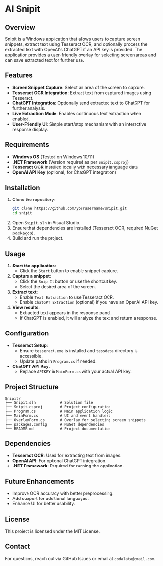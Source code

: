 # AI Snipit

## Overview

Snipit is a Windows application that allows users to capture screen snippets, extract text using Tesseract OCR, and optionally process the extracted text with OpenAI's ChatGPT if an API key is provided. The application provides a user-friendly overlay for selecting screen areas and can save extracted text for further use.

## Features

- **Screen Snippet Capture**: Select an area of the screen to capture.
- **Tesseract OCR Integration**: Extract text from captured images using Tesseract.
- **ChatGPT Integration**: Optionally send extracted text to ChatGPT for further analysis.
- **Live Extraction Mode**: Enables continuous text extraction when enabled.
- **User-Friendly UI**: Simple start/stop mechanism with an interactive response display.

## Requirements

- **Windows OS** (Tested on Windows 10/11)
- **.NET Framework** (Version required as per `Snipit.csproj`)
- **Tesseract OCR** installed locally with necessary language data
- **OpenAI API Key** (optional, for ChatGPT integration)

## Installation

1. Clone the repository:
   ```sh
   git clone https://github.com/yourusername/snipit.git
   cd snipit
   ```
2. Open `Snipit.sln` in Visual Studio.
3. Ensure that dependencies are installed (Tesseract OCR, required NuGet packages).
4. Build and run the project.

## Usage

1. **Start the application**:
   - Click the `Start` button to enable snippet capture.
2. **Capture a snippet**:
   - Click the `Snip It` button or use the shortcut key.
   - Select the desired area of the screen.
3. **Extract text**:
   - Enable `Text Extraction` to use Tesseract OCR.
   - Enable `ChatGPT Extraction` (optional) if you have an OpenAI API key.
4. **View results**:
   - Extracted text appears in the response panel.
   - If ChatGPT is enabled, it will analyze the text and return a response.

## Configuration

- **Tesseract Setup**:
  - Ensure `tesseract.exe` is installed and `tessdata` directory is accessible.
  - Update paths in `Program.cs` if needed.
- **ChatGPT API Key**:
  - Replace `APIKEY` in `MainForm.cs` with your actual API key.

## Project Structure

```
Snipit/
├── Snipit.sln           # Solution file
├── Snipit.csproj        # Project configuration
├── Program.cs           # Main application logic
├── MainForm.cs          # UI and event handlers
├── OverlayForm.cs       # Overlay for selecting screen snippets
├── packages.config      # NuGet dependencies
└── README.md            # Project documentation
```

## Dependencies

- **Tesseract OCR**: Used for extracting text from images.
- **OpenAI API**: For optional ChatGPT integration.
- **.NET Framework**: Required for running the application.

## Future Enhancements

- Improve OCR accuracy with better preprocessing.
- Add support for additional languages.
- Enhance UI for better usability.

## License

This project is licensed under the MIT License.

## Contact

For questions, reach out via GitHub Issues or email at `codalata@gmail.com`.



